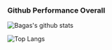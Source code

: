 ### Github Performance Overall

![Bagas's github stats](https://github-readme-stats.vercel.app/api?username=bagasss19&show_icons=true&them=cobalt)

![Top Langs](https://github-readme-stats.vercel.app/api/top-langs/?username=bagasss19)


<!--
**bagasss19/bagasss19** is a ✨ _special_ ✨ repository because its `README.md` (this file) appears on your GitHub profile.

Here are some ideas to get you started:

- 🔭 I’m currently working on ...
- 🌱 I’m currently learning ...
- 👯 I’m looking to collaborate on ...
- 🤔 I’m looking for help with ...
- 💬 Ask me about ...
- 📫 How to reach me: ...
- 😄 Pronouns: ...
- ⚡ Fun fact: ...
-->
